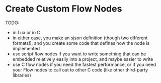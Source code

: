 # Create Custom Flow Nodes

TODO:

-	in Lua or in C
-	in either case, you make an sjson definition (though two different formats!), and you create some code that defines how the node is implemented
-	use script flow nodes if you want to write something that can be embedded relatively easily into a project, and maybe easier to write
-	use C flow nodes if you need the fastest performance, or if you need your Flow nodes to call out to other C code (like other third-party libraries)
